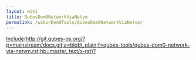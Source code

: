 ```yaml
---
layout: wiki
title: QubesDom0NetworkViaNetvm
permalink: /wiki/Dom0Tools/QubesDom0NetworkViaNetvm/
---
```


[Include(http://git.qubes-os.org/?p=mainstream/docs.git;a=blob\_plain;f=qubes-tools/qubes-dom0-network-via-netvm.rst;hb=master, text/x-rst)?](/wiki/Dom0Tools/Include(http%3A/git.qubes-os.org?p=mainstream/docs.git;a=blob_plain;f=qubes-tools/qubes-dom0-network-via-netvm.rst;hb=master,%20text/x-rst))
